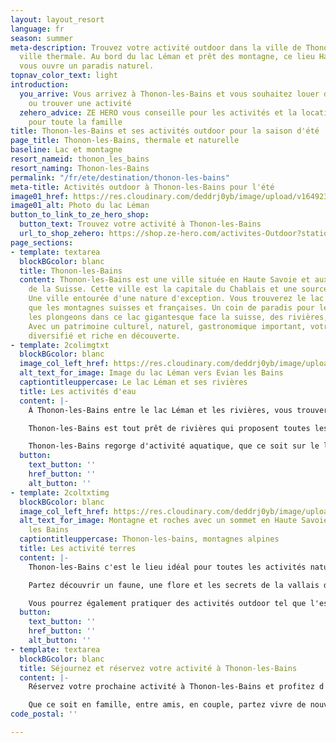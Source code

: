 ```yaml
---
layout: layout_resort
language: fr
season: summer
meta-description: Trouvez votre activité outdoor dans la ville de Thonon-les-Bains,
  ville thermale. Au bord du lac Léman et prêt des montagne, ce lieu Haut-Savoyard
  vous ouvre un paradis naturel.
topnav_color_text: light
introduction:
  you_arrive: Vous arrivez à Thonon-les-Bains et vous souhaitez louer du matériel
    ou trouver une activité
  zehero_advice: ZE HERO vous conseille pour les activités et la location des équipements
    pour toute la famille
title: Thonon-les-Bains et ses activités outdoor pour la saison d'été
page_title: Thonon-les-Bains, thermale et naturelle
baseline: Lac et montagne
resort_nameid: thonon_les_bains
resort_naming: Thonon-les-Bains
permalink: "/fr/ete/destination/thonon-les-bains"
meta-title: Activités outdoor à Thonon-les-Bains pour l'été
image01_href: https://res.cloudinary.com/deddrj0yb/image/upload/v1649230728/website/resorts/Thonon-les-bains/danijel-dzankic-GT6k4-YIV3o-unsplash.jpg
image01_alt: Photo du lac Léman
button_to_link_to_ze_hero_shop:
  button_text: Trouvez votre activité à Thonon-les-Bains
  url_to_shop_zehero: https://shop.ze-hero.com/activites-Outdoor?station=Thonon+les+Bains&calessonstype=all&catypegenderlistsummer=all&calessonsactivitytype=all&start-date=
page_sections:
- template: textarea
  blockBGcolor: blanc
  title: Thonon-les-Bains
  content: Thonon-les-Bains est une ville située en Haute Savoie et aux frontières
    de la Suisse. Cette ville est la capitale du Chablais et une source d'eau minérale.
    Une ville entourée d'une nature d'exception. Vous trouverez le lac Léman ainsi
    que les montagnes suisses et françaises. Un coin de paradis pour les balades alpines,
    les plongeons dans ce lac gigantesque face la suisse, des rivières, des prairies.
    Avec un patrimoine culturel, naturel, gastronomique important, votre séjour sera
    diversifié et riche en découverte.
- template: 2colimgtxt
  blockBGcolor: blanc
  image_col_left_href: https://res.cloudinary.com/deddrj0yb/image/upload/v1649230744/website/resorts/Thonon-les-bains/blanche-peulot-rCQxee1eXso-unsplash.jpg
  alt_text_for_image: Image du lac Léman vers Evian les Bains
  captiontitleuppercase: Le lac Léman et ses rivières
  title: Les activités d'eau
  content: |-
    À Thonon-les-Bains entre le lac Léman et les rivières, vous trouverez un choix varié d'activité d'eau. En effet, vous trouverez déjà de nombreuses activités au bord du lac. Vous pourrez alors louer un paddle et vous promener sur les bords du lac Léman. Vous pourrez également pratiquer la planche à voile, la voile. Naviguez sur l'eau dans un environnement unique et vous découvrirez les bords du lac Français et les paysages Suisse en face de vous.

    Thonon-les-Bains est tout prêt de rivières qui proposent toutes les activités d'eau vive. Vous pourrez alors découvrir les joies des sports de sensation au cœur des rivières des montagnes. Des sports aux sensations fortes dans des cadres uniques et parmi les plus beaux de France. Différentes structures dont 7 Aventures vous proposent alors les activités comme le canyoning, le rafting, l'hydrospeed et le canoë-kayak. Vous pourrez alors naviguer dans la Dranse en rafting, l'hydrospeed et en kayak, en découvrant une rivière puissante et magnifique. Le canyoning va se pratiquer également dans la Dranse mais vous trouverez d'autre canyon comme celui d'Angon, de Nyon.

    Thonon-les-Bains regorge d'activité aquatique, que ce soit sur le lac ou en rivière, vous aurez le choix. Des activités pour tous, aux sensations fortes dans un environnement riche et unique.
  button:
    text_button: ''
    href_button: ''
    alt_button: ''
- template: 2coltxtimg
  blockBGcolor: blanc
  image_col_left_href: https://res.cloudinary.com/deddrj0yb/image/upload/v1649230772/website/resorts/Thonon-les-bains/yannick-van-houtven-YGYT4_SFUUk-unsplash.jpg
  alt_text_for_image: Montagne et roches avec un sommet en Haute Savoie vers Thonon
    les Bains
  captiontitleuppercase: Thonon-les-bains, montagnes alpines
  title: Les activité terres
  content: |-
    Thonon-les-Bains c'est le lieu idéal pour toutes les activités naturelles et de terre. Vous pourrez alors trouver de nombreuses randonnées pédestres. Entouré de montagne, prêt des stations de Chatel, d'Avoriaz, de Morzine, d'Abondance et St Jean D'Aulps, le nombre de balades alpines sera énorme. Découvrez un paysage unique au patrimoine riche et naturel. Accompagné d'un guide, découvrez le massif du Chablais, les balcons du Lac Léman. Vous pourrez avoir une vue sur le Mont Blanc et une vue sur le lac Léman. Partez au cœur de u massif des Portes du Soleil. Les amoureux de la natures et les randonneurs seront au paradis. Pour tous les amateurs de trail, c'est aussi le lieux idéale pour fouler les sentiers.

    Partez découvrir un faune, une flore et les secrets de la vallais du Chablais.

    Vous pourrez également pratiquer des activités outdoor tel que l'escalade et le parapente. Le VTT sera également une activité idéale pour découvrir l'environnement dans les vallées de l'Abondance et de l'Aulps. Vous pourrez aussi partir rouler sur les terres des Portes du soleil. Les stations comme Avoriaz, Samoens seront des lieux parfaits pour la pratique du VTT.
  button:
    text_button: ''
    href_button: ''
    alt_button: ''
- template: textarea
  blockBGcolor: blanc
  title: Séjournez et réservez votre activité à Thonon-les-Bains
  content: |-
    Réservez votre prochaine activité à Thonon-les-Bains et profitez d'un séjour au cœur d'un environnement riche et préservé. Entre lac et montagne, richesse des terres, patrimoine et une nature d'exception, vous trouverez toutes les activités outdoor pour des moments riches en émotions.

    Que ce soit en famille, entre amis, en couple, partez vivre de nouvelles expériences.
code_postal: ''

---
```

